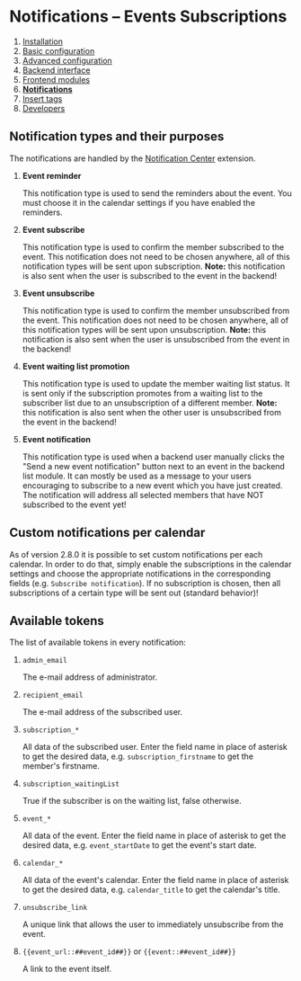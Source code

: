 # Notifications – Events Subscriptions

1. [Installation](01-installation.md)
2. [Basic configuration](02-basics.md)
3. [Advanced configuration](03-advanced.md)
4. [Backend interface](04-backend.md)
5. [Frontend modules](05-frontend-modules.md)
6. [**Notifications**](06-notifications.md)
7. [Insert tags](07-insert-tags.md)
8. [Developers](08-developers.md)


## Notification types and their purposes

The notifications are handled by the
[Notification Center](https://github.com/terminal42/contao-notification_center) extension.

1. **Event reminder**

   This notification type is used to send the reminders about the event. You must choose it in the
   calendar settings if you have enabled the reminders.

2. **Event subscribe**

   This notification type is used to confirm the member subscribed to the event. This notification
   does not need to be chosen anywhere, all of this notification types will be sent upon subscription.
   **Note:** this notification is also sent when the user is subscribed to the event in the backend!

3. **Event unsubscribe**

   This notification type is used to confirm the member unsubscribed from the event. This notification
   does not need to be chosen anywhere, all of this notification types will be sent upon unsubscription.
   **Note:** this notification is also sent when the user is unsubscribed from the event in the backend!

4. **Event waiting list promotion**

   This notification type is used to update the member waiting list status. It is sent only if the subscription
   promotes from a waiting list to the subscriber list due to an unsubscription of a different member.
   **Note:** this notification is also sent when the other user is unsubscribed from the event in the backend!

5. **Event notification**

   This notification type is used when a backend user manually clicks the "Send a new event notification" button next
   to an event in the backend list module. It can mostly be used as a message to your users encouraging to subscribe
   to a new event which you have just created. The notification will address all selected members that have NOT
   subscribed to the event yet!
   

## Custom notifications per calendar
   
As of version 2.8.0 it is possible to set custom notifications per each calendar. In order to do that, simply enable
the subscriptions in the calendar settings and choose the appropriate notifications in the corresponding fields 
(e.g. `Subscribe notification`). If no subscription is chosen, then all subscriptions of a certain type will be 
sent out (standard behavior)!


## Available tokens

The list of available tokens in every notification:

1. `admin_email`

   The e-mail address of administrator.

2. `recipient_email`

   The e-mail address of the subscribed user.

3. `subscription_*`

   All data of the subscribed user. Enter the field name in place of asterisk to get
   the desired data, e.g. `subscription_firstname` to get the member's firstname.

4. `subscription_waitingList`

   True if the subscriber is on the waiting list, false otherwise.

4. `event_*`

   All data of the event. Enter the field name in place of asterisk to get
   the desired data, e.g. `event_startDate` to get the event's start date.

5. `calendar_*`

   All data of the event's calendar. Enter the field name in place of asterisk to get
   the desired data, e.g. `calendar_title` to get the calendar's title.

6. `unsubscribe_link`

   A unique link that allows the user to immediately unsubscribe from the event.
   
7. `{{event_url::##event_id##}}` or `{{event::##event_id##}}`

   A link to the event itself.

